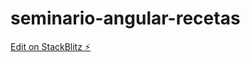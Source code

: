 # seminario-angular-recetas

[Edit on StackBlitz ⚡️](https://stackblitz.com/edit/seminario-angular-recetas)